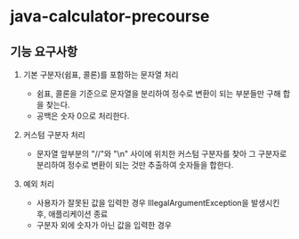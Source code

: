# java-calculator-precourse

## 기능 요구사항

1. 기본 구분자(쉼표, 콜론)를 포함하는 문자열 처리
    * 쉼표, 콜론을 기준으로 문자열을 분리하여 정수로 변환이 되는 부분들만 구해 합을 찾는다.
    * 공백은 숫자 0으로 처리한다.

2. 커스텀 구분자 처리
    * 문자열 앞부분의 "//"와 "\n" 사이에 위치한 커스텀 구분자를 찾아 그 구분자로 분리하여 정수로 변환이 되는 것만 추출하여 숫자들을 합한다.

3. 예외 처리
    * 사용자가 잘못된 값을 입력한 경우 IllegalArgumentException을 발생시킨 후, 애플리케이션 종료
    * 구분자 외에 숫자가 아닌 값을 입력한 경우

